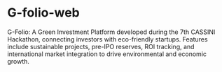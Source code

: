 # G-folio-web
G-Folio: A Green Investment Platform developed during the 7th CASSINI Hackathon, connecting investors with eco-friendly startups. Features include sustainable projects, pre-IPO reserves, ROI tracking, and international market integration to drive environmental and economic growth.
